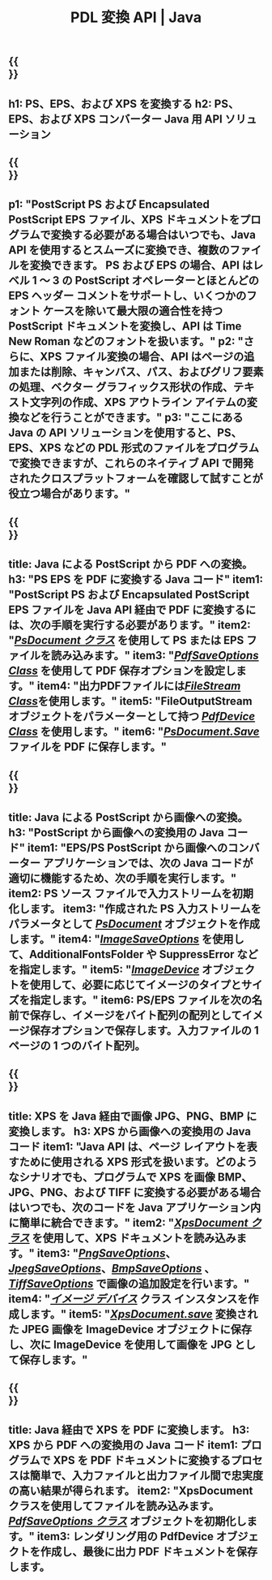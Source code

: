﻿---
translation: true
template: /_templates/_conversion-java.md
title: PDL 変換 API | Java
url: /java/conversion/
description: Aspose.Page PDL 変換機能を備えた Java ライブラリを使用して、PS、EPS、および XPS を BMP、JPG、PNG、および TIFF を含む PDF および画像に変換します。
family: page
platformtag: net
feature: conversion
---

{{<section banner>}}
---
h1: PS、EPS、および XPS を変換する
h2: PS、EPS、および XPS コンバーター Java 用 API ソリューション
---

{{<section overview>}}
---
p1: "PostScript PS および Encapsulated PostScript EPS ファイル、XPS ドキュメントをプログラムで変換する必要がある場合はいつでも、Java API を使用するとスムーズに変換でき、複数のファイルを変換できます。 PS および EPS の場合、API はレベル 1 ～ 3 の PostScript オペレーターとほとんどの EPS ヘッダー コメントをサポートし、いくつかのフォント ケースを除いて最大限の適合性を持つ PostScript ドキュメントを変換し、API は Time New Roman などのフォントを扱います。"
p2: "さらに、XPS ファイル変換の場合、API はページの追加または削除、キャンバス、パス、およびグリフ要素の処理、ベクター グラフィックス形状の作成、テキスト文字列の作成、XPS アウトライン アイテムの変換などを行うことができます。"
p3: "ここにある Java の API ソリューションを使用すると、PS、EPS、XPS などの PDL 形式のファイルをプログラムで変換できますが、これらのネイティブ API で開発されたクロスプラットフォームを確認して試すことが役立つ場合があります。"
---

{{<section feature1>}}
---
title: Java による PostScript から PDF への変換。
h3: "PS EPS を PDF に変換する Java コード"
item1: "PostScript PS および Encapsulated PostScript EPS ファイルを Java API 経由で PDF に変換するには、次の手順を実行する必要があります。"
item2: "[*PsDocument クラス*](https://reference.aspose.com/page/java/com.aspose.eps/PsDocument) を使用して PS または EPS ファイルを読み込みます。"
item3: "[*PdfSaveOptions Class*](https://reference.aspose.com/page/java/com.aspose.eps.device/PdfSaveOptions) を使用して PDF 保存オプションを設定します。"
item4: "出力PDFファイルには[*FileStream Class*](https://docs.oracle.com/javase/7/docs/api/java/io/FileOutputStream.html)を使用します。"
item5: "FileOutputStream オブジェクトをパラメーターとして持つ [*PdfDevice Class*](https://reference.aspose.com/page/java/com.aspose.eps.device/PdfDevice) を使用します。"
item6: "[*PsDocument.Save*](https://reference.aspose.com/page/java/com.aspose.eps/PsDocument#save-com.aspose.page.Device-com.aspose.page.SaveOptions-) ファイルを PDF に保存します。"
---

{{<section feature2>}}
---
title: Java による PostScript から画像への変換。
h3: "PostScript から画像への変換用の Java コード"
item1: "EPS/PS PostScript から画像へのコンバーター アプリケーションでは、次の Java コードが適切に機能するため、次の手順を実行します。"
item2: PS ソース ファイルで入力ストリームを初期化します。
item3: "作成された PS 入力ストリームをパラメータとして [*PsDocument*](https://reference.aspose.com/page/java/com.aspose.eps/psdocument) オブジェクトを作成します。"
item4: "[*ImageSaveOptions*](https://reference.aspose.com/page/java/com.aspose.eps.device/imagesaveoptions) を使用して、AdditionalFontsFolder や SuppressError などを指定します。"
item5: "[*ImageDevice*](https://reference.aspose.com/page/java/com.aspose.eps.device/imagedevice) オブジェクトを使用して、必要に応じてイメージのタイプとサイズを指定します。"
item6: PS/EPS ファイルを次の名前で保存し、イメージをバイト配列の配列としてイメージ保存オプションで保存します。入力ファイルの 1 ページの 1 つのバイト配列。
---


{{<section feature3>}}
---
title: XPS を Java 経由で画像 JPG、PNG、BMP に変換します。
h3: XPS から画像への変換用の Java コード
item1: "Java API は、ページ レイアウトを表すために使用される XPS 形式を扱います。どのようなシナリオでも、プログラムで XPS を画像 BMP、JPG、PNG、および TIFF に変換する必要がある場合はいつでも、次のコードを Java アプリケーション内に簡単に統合できます。"
item2: "[*XpsDocument クラス*](https://reference.aspose.com/page/java/com.aspose.xps/XpsDocument) を使用して、XPS ドキュメントを読み込みます。"
item3: "[*PngSaveOptions*](https://reference.aspose.com/page/java/com.aspose.xps.rendering/PngSaveOptions)、[*JpegSaveOptions*](https://reference.aspose.com/page/java/com.aspose.xps.rendering/JpegSaveOptions)、[*BmpSaveOptions*](https://reference.aspose.com/page/java/com.aspose.xps.rendering/BmpSaveOptions) 、[*TiffSaveOptions*](https://reference.aspose.com/page/java/com.aspose.xps.rendering/TiffSaveOptions) で画像の追加設定を行います。"
item4: "[*イメージ デバイス*](https://reference.aspose.com/page/java/com.aspose.xps.rendering/ImageDevice) クラス インスタンスを作成します。"
item5: "[*XpsDocument.save*](https://reference.aspose.com/page/java/com.aspose.xps/XpsDocument#save-com.aspose.page.Device-com.aspose.page.SaveOptions-) 変換された JPEG 画像を ImageDevice オブジェクトに保存し、次に ImageDevice を使用して画像を JPG として保存します。"
---

{{<section feature4>}}
---
title: Java 経由で XPS を PDF に変換します。
h3: XPS から PDF への変換用の Java コード
item1: プログラムで XPS を PDF ドキュメントに変換するプロセスは簡単で、入力ファイルと出力ファイル間で忠実度の高い結果が得られます。
item2: "XpsDocument クラスを使用してファイルを読み込みます。 [*PdfSaveOptions クラス*](https://reference.aspose.com/page/java/com.aspose.xps.rendering/PdfDevice) オブジェクトを初期化します。"
item3: レンダリング用の PdfDevice オブジェクトを作成し、最後に出力 PDF ドキュメントを保存します。
---


